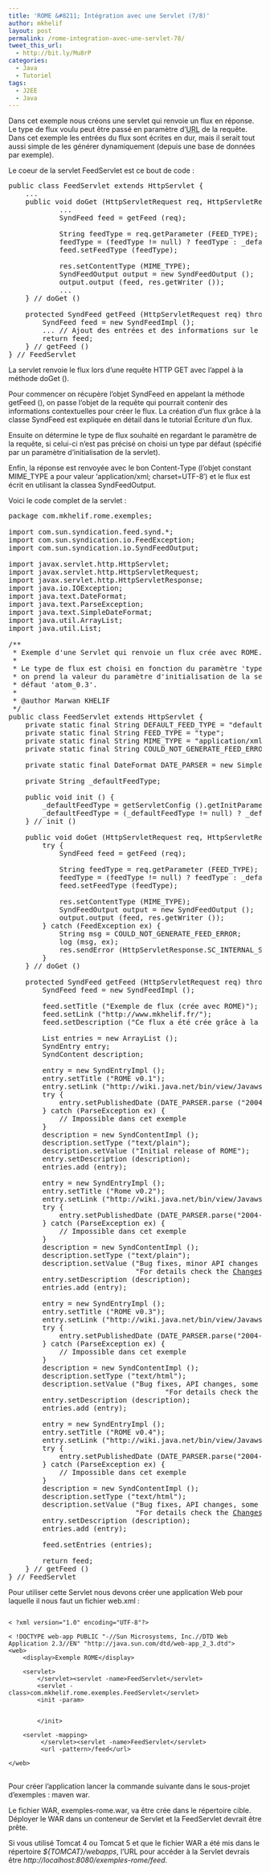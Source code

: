 ```yaml
---
title: 'ROME &#8211; Intégration avec une Servlet (7/8)'
author: mkhelif
layout: post
permalink: /rome-integration-avec-une-servlet-78/
tweet_this_url:
  - http://bit.ly/Mu8rP
categories:
  - Java
  - Tutoriel
tags:
  - J2EE
  - Java
---
```

Dans cet exemple nous créons une servlet qui renvoie un flux en réponse. Le type de flux voulu peut être passé en paramètre d&#8217;<acronym title="Uniform Resource Locator">URL</acronym> de la requête. Dans cet exemple les entrées du flux sont écrites en dur, mais il serait tout aussi simple de les générer dynamiquement (depuis une base de données par exemple).

<!--more-->

  
Le coeur de la servlet FeedServlet est ce bout de code :

<pre lang="java">public class FeedServlet extends HttpServlet {
    ...
    public void doGet (HttpServletRequest req, HttpServletResponse res) throws IOException {
            ...
            SyndFeed feed = getFeed (req);

            String feedType = req.getParameter (FEED_TYPE);
            feedType = (feedType != null) ? feedType : _defaultFeedType;
            feed.setFeedType (feedType);

            res.setContentType (MIME_TYPE);
            SyndFeedOutput output = new SyndFeedOutput ();
            output.output (feed, res.getWriter ());
            ...
    } // doGet ()

    protected SyndFeed getFeed (HttpServletRequest req) throws IOException,FeedException {
        SyndFeed feed = new SyndFeedImpl ();
        ... // Ajout des entrées et des informations sur le flux.
        return feed;
    } // getFeed ()
} // FeedServlet</pre>

La servlet renvoie le flux lors d&#8217;une requête HTTP GET avec l&#8217;appel à la méthode doGet ().

Pour commencer on récupère l&#8217;objet SyndFeed en appelant la méthode getFeed (), on passe l&#8217;objet de la requête qui pourrait contenir des informations contextuelles pour créer le flux. La création d&#8217;un flux grâce à la classe SyndFeed est expliquée en détail dans le tutorial Écriture d&#8217;un flux.

Ensuite on détermine le type de flux souhaité en regardant le paramètre de la requête, si celui-ci n&#8217;est pas précisé on choisi un type par défaut (spécifié par un paramètre d&#8217;initialisation de la servlet).

Enfin, la réponse est renvoyée avec le bon Content-Type (l&#8217;objet constant MIME_TYPE a pour valeur &#8216;application/xml; charset=UTF-8&#8242;) et le flux est écrit en utilisant la classea SyndFeedOutput.

Voici le code complet de la servlet :

<pre lang="java">package com.mkhelif.rome.exemples;

import com.sun.syndication.feed.synd.*;
import com.sun.syndication.io.FeedException;
import com.sun.syndication.io.SyndFeedOutput;

import javax.servlet.http.HttpServlet;
import javax.servlet.http.HttpServletRequest;
import javax.servlet.http.HttpServletResponse;
import java.io.IOException;
import java.text.DateFormat;
import java.text.ParseException;
import java.text.SimpleDateFormat;
import java.util.ArrayList;
import java.util.List;

/**
 * Exemple d'une Servlet qui renvoie un flux crée avec ROME.
 *
 * Le type de flux est choisi en fonction du paramètre 'type' de la requête, si le paramètre est manquant
 * on prend la valeur du paramètre d'initialisation de la servlet 'default.feed.type', si se paramètre est manquant, on choisi par
 * défaut 'atom_0.3'.
 *
 * @author Marwan KHELIF
 */
public class FeedServlet extends HttpServlet {
    private static final String DEFAULT_FEED_TYPE = "default.feed.type";
    private static final String FEED_TYPE = "type";
    private static final String MIME_TYPE = "application/xml; charset=UTF-8";
    private static final String COULD_NOT_GENERATE_FEED_ERROR = "Impossible de générer le flux";

    private static final DateFormat DATE_PARSER = new SimpleDateFormat("yyyy-MM-dd");

    private String _defaultFeedType;

    public void init () {
        _defaultFeedType = getServletConfig ().getInitParameter (DEFAULT_FEED_TYPE);
        _defaultFeedType = (_defaultFeedType != null) ? _defaultFeedType : "atom_0.3";
    } // init ()

    public void doGet (HttpServletRequest req, HttpServletResponse res) throws IOException {
        try {
            SyndFeed feed = getFeed (req);

            String feedType = req.getParameter (FEED_TYPE);
            feedType = (feedType != null) ? feedType : _defaultFeedType;
            feed.setFeedType (feedType);

            res.setContentType (MIME_TYPE);
            SyndFeedOutput output = new SyndFeedOutput ();
            output.output (feed, res.getWriter ());
        } catch (FeedException ex) {
            String msg = COULD_NOT_GENERATE_FEED_ERROR;
            log (msg, ex);
            res.sendError (HttpServletResponse.SC_INTERNAL_SERVER_ERROR, msg);
        }
    } // doGet ()

    protected SyndFeed getFeed (HttpServletRequest req) throws IOException,FeedException {
        SyndFeed feed = new SyndFeedImpl ();

        feed.setTitle ("Exemple de flux (crée avec ROME)");
        feed.setLink ("http://www.mkhelif.fr/");
        feed.setDescription ("Ce flux a été crée grâce à la librairie ROME");

        List entries = new ArrayList ();
        SyndEntry entry;
        SyndContent description;

        entry = new SyndEntryImpl ();
        entry.setTitle ("ROME v0.1");
        entry.setLink ("http://wiki.java.net/bin/view/Javawsxml/rome01");
        try {
            entry.setPublishedDate (DATE_PARSER.parse ("2004-06-08"));
        } catch (ParseException ex) {
            // Impossible dans cet exemple
        }
        description = new SyndContentImpl ();
        description.setType ("text/plain");
        description.setValue ("Initial release of ROME");
        entry.setDescription (description);
        entries.add (entry);

        entry = new SyndEntryImpl ();
        entry.setTitle ("Rome v0.2");
        entry.setLink ("http://wiki.java.net/bin/view/Javawsxml/rome02");
        try {
            entry.setPublishedDate (DATE_PARSER.parse("2004-06-16"));
        } catch (ParseException ex) {
            // Impossible dans cet exemple
        }
        description = new SyndContentImpl ();
        description.setType ("text/plain");
        description.setValue ("Bug fixes, minor API changes and some new features"+
                              "For details check the <a href="http://wiki.java.net/bin/view/Javawsxml/RomeChangesLog#Rome">Changes Log for 0.2</a>");
        entry.setDescription (description);
        entries.add (entry);

        entry = new SyndEntryImpl ();
        entry.setTitle ("ROME v0.3");
        entry.setLink ("http://wiki.java.net/bin/view/Javawsxml/rome03");
        try {
            entry.setPublishedDate (DATE_PARSER.parse("2004-07-27"));
        } catch (ParseException ex) {
            // Impossible dans cet exemple
        }
        description = new SyndContentImpl ();
        description.setType ("text/html");
        description.setValue ("Bug fixes, API changes, some new features and some Unit testing" +
                                     "For details check the <a href="http://wiki.java.net/bin/view/Javawsxml/RomeChangesLog#Rome">Changes Log for 0.3</a>");
        entry.setDescription (description);
        entries.add (entry);

        entry = new SyndEntryImpl ();
        entry.setTitle ("ROME v0.4");
        entry.setLink ("http://wiki.java.net/bin/view/Javawsxml/rome04");
        try {
            entry.setPublishedDate (DATE_PARSER.parse("2004-09-24"));
        } catch (ParseException ex) {
            // Impossible dans cet exemple
        }
        description = new SyndContentImpl ();
        description.setType ("text/html");
        description.setValue ("Bug fixes, API changes, some new features, Unit testing completed" +
                              "For details check the <a href="http://wiki.java.net/bin/view/Javawsxml/RomeChangesLog#Rome">Changes Log for 0.4</a>");
        entry.setDescription (description);
        entries.add (entry);

        feed.setEntries (entries);

        return feed;
    } // getFeed ()
} // FeedServlet</pre>

Pour utiliser cette Servlet nous devons créer une application Web pour laquelle il nous faut un fichier web.xml :

<pre lang="xml"><code>
&lt; ?xml version="1.0" encoding="UTF-8"?>

&lt; !DOCTYPE web-app PUBLIC "-//Sun Microsystems, Inc.//DTD Web Application 2.3//EN" "http://java.sun.com/dtd/web-app_2_3.dtd">
&lt;web>
    &lt;display>Exemple ROME&lt;/display>

    &lt;servlet>
        &lt;/servlet>&lt;servlet -name>FeedServlet&lt;/servlet>
        &lt;servlet -class>com.mkhelif.rome.exemples.FeedServlet&lt;/servlet>
        &lt;init -param>


        &lt;/init>

    &lt;servlet -mapping>
         &lt;/servlet>&lt;servlet -name>FeedServlet&lt;/servlet>
         &lt;url -pattern>/feed&lt;/url>

&lt;/web>
</code>
</pre>

Pour créer l&#8217;application lancer la commande suivante dans le sous-projet d&#8217;exemples : maven war.

Le fichier WAR, exemples-rome.war, va être crée dans le répertoire cible. Déployer le WAR dans un conteneur de Servlet et la FeedServlet devrait être prête.

Si vous utilisé Tomcat 4 ou Tomcat 5 et que le fichier WAR a été mis dans le répertoire *${TOMCAT}/webapps*, l&#8217;URL pour accéder à la Servlet devrais être *http://localhost:8080/exemples-rome/feed*.
